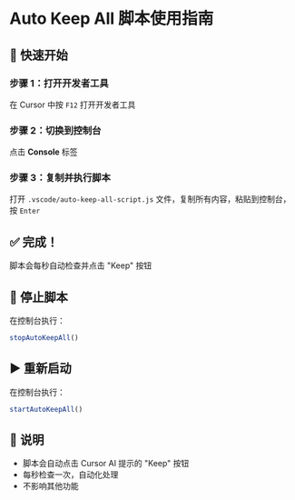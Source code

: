 # Auto Keep All 脚本使用指南

## 🚀 快速开始

### 步骤 1：打开开发者工具
在 Cursor 中按 `F12` 打开开发者工具

### 步骤 2：切换到控制台
点击 **Console** 标签

### 步骤 3：复制并执行脚本
打开 `.vscode/auto-keep-all-script.js` 文件，复制所有内容，粘贴到控制台，按 `Enter`

## ✅ 完成！

脚本会每秒自动检查并点击 "Keep" 按钮

## 🛑 停止脚本

在控制台执行：
```js
stopAutoKeepAll()
```

## ▶️ 重新启动

在控制台执行：
```js
startAutoKeepAll()
```

## 📝 说明

- 脚本会自动点击 Cursor AI 提示的 "Keep" 按钮
- 每秒检查一次，自动化处理
- 不影响其他功能

